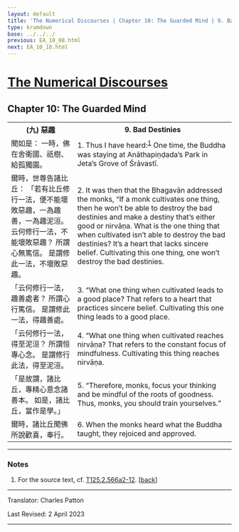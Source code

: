 ```yaml
---
layout: default
title: 'The Numerical Discourses | Chapter 10: The Guarded Mind | 9. Bad Destinies'
type: kramdown
base: ../../../
previous: EA_10_08.html
next: EA_10_10.html
---
```


<h1><a href='../index.html'>The Numerical Discourses</a></h1>
<h2>Chapter 10: The Guarded Mind</h2>

<table class="trans">
  <th class='ch'>(九) 惡趣</th>
  <th class='en'>9. Bad Destinies</th>
  <tr>
    <td class='ch' title='T125.2.566a2'>聞如是： 一時，佛在舍衞國、祇樹、給孤獨園。</td>
    <td id='p1'>1. Thus I have heard:<sup id="ref1"><a href="#n1">1</a></sup> One time, the Buddha was staying at Anāthapiṇḍada’s Park in Jeta’s Grove of Śrāvastī.</td>
  </tr>
  <tr>
    <td class='ch' title='T125.2.566a3'>爾時，世尊告諸比丘： 「若有比丘修行一法，便不能壞敗惡趣，一為趣善，一為趣泥洹。 云何修行一法，不能壞敗惡趣？ 所謂心無篤信。 是謂修此一法，不壞敗惡趣。</td>
    <td id='p2'>2. It was then that the Bhagavān addressed the monks, “If a monk cultivates one thing, then he won’t be able to destroy the bad destinies and make a destiny that’s either good or nirvāṇa. What is the one thing that when cultivated isn’t able to destroy the bad destinies? It’s a heart that lacks sincere belief. Cultivating this one thing, one won’t destroy the bad destinies.</td>
  </tr>
  <tr>
    <td class='ch' title='T125.2.566a7'>「云何修行一法，趣善處者？ 所謂心行篤信。 是謂修此一法，得趣善處。</td>
    <td id='p3'>3. “What one thing when cultivated leads to a good place? That refers to a heart that practices sincere belief. Cultivating this one thing leads to a good place.</td>
  </tr>
  <tr>
    <td class='ch' title='T125.2.566a8'>「云何修行一法，得至泥洹？ 所謂恒專心念。 是謂修行此法，得至泥洹。</td>
    <td id='p4'>4. “What one thing when cultivated reaches nirvāṇa? That refers to the constant focus of mindfulness. Cultivating this thing reaches nirvāṇa.</td>
  </tr>
  <tr>
    <td class='ch' title='T125.2.566a10'>「是故謂，諸比丘，專精心意念諸善本。 如是，諸比丘，當作是學。」</td>
    <td id='p5'>5. “Therefore, monks, focus your thinking and be mindful of the roots of goodness. Thus, monks, you should train yourselves.”</td>
  </tr>
  <tr>
    <td class='ch' title='T125.2.566a11'>爾時，諸比丘聞佛所說歡喜，奉行。</td>
    <td id='p6'>6. When the monks heard what the Buddha taught, they rejoiced and approved.</td>
  </tr>
</table>

<hr/>

<h3 id="notes">Notes</h3>

<ol class="notes-list">
<li id="n1"><p>For the source text, cf. <a href="https://cbetaonline.dila.edu.tw/zh/T02n0125_p0566a02" target="_blank">T125.2.566a2-12</a>. [<a href="#ref1">back</a>] </p></li>
</ol>
<hr/>

<p class="translator">Translator: Charles Patton</p>
<p class='revised'>Last Revised: 2 April 2023</p>

<hr/>